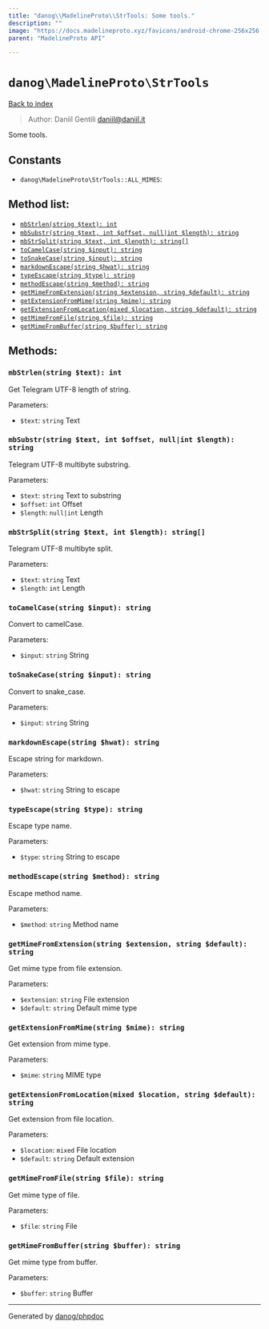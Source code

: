 ```yaml
---
title: "danog\\MadelineProto\\StrTools: Some tools."
description: ""
image: "https://docs.madelineproto.xyz/favicons/android-chrome-256x256.png"
parent: "MadelineProto API"

---
```

# `danog\MadelineProto\StrTools`
[Back to index](../../index.html)

> Author: Daniil Gentili <daniil@daniil.it>  
  

Some tools.  




## Constants
* `danog\MadelineProto\StrTools::ALL_MIMES`: 


## Method list:
* [`mbStrlen(string $text): int`](#mbstrlenstring-text-int)
* [`mbSubstr(string $text, int $offset, null|int $length): string`](#mbsubstrstring-text-int-offset-nullint-length-string)
* [`mbStrSplit(string $text, int $length): string[]`](#mbstrsplitstring-text-int-length-string)
* [`toCamelCase(string $input): string`](#tocamelcasestring-input-string)
* [`toSnakeCase(string $input): string`](#tosnakecasestring-input-string)
* [`markdownEscape(string $hwat): string`](#markdownescapestring-hwat-string)
* [`typeEscape(string $type): string`](#typeescapestring-type-string)
* [`methodEscape(string $method): string`](#methodescapestring-method-string)
* [`getMimeFromExtension(string $extension, string $default): string`](#getmimefromextensionstring-extension-string-default-string)
* [`getExtensionFromMime(string $mime): string`](#getextensionfrommimestring-mime-string)
* [`getExtensionFromLocation(mixed $location, string $default): string`](#getextensionfromlocationmixed-location-string-default-string)
* [`getMimeFromFile(string $file): string`](#getmimefromfilestring-file-string)
* [`getMimeFromBuffer(string $buffer): string`](#getmimefrombufferstring-buffer-string)

## Methods:
### `mbStrlen(string $text): int`

Get Telegram UTF-8 length of string.


Parameters:

* `$text`: `string` Text  



### `mbSubstr(string $text, int $offset, null|int $length): string`

Telegram UTF-8 multibyte substring.


Parameters:

* `$text`: `string` Text to substring  
* `$offset`: `int` Offset  
* `$length`: `null|int` Length  



### `mbStrSplit(string $text, int $length): string[]`

Telegram UTF-8 multibyte split.


Parameters:

* `$text`: `string` Text  
* `$length`: `int` Length  



### `toCamelCase(string $input): string`

Convert to camelCase.


Parameters:

* `$input`: `string` String  



### `toSnakeCase(string $input): string`

Convert to snake_case.


Parameters:

* `$input`: `string` String  



### `markdownEscape(string $hwat): string`

Escape string for markdown.


Parameters:

* `$hwat`: `string` String to escape  



### `typeEscape(string $type): string`

Escape type name.


Parameters:

* `$type`: `string` String to escape  



### `methodEscape(string $method): string`

Escape method name.


Parameters:

* `$method`: `string` Method name  



### `getMimeFromExtension(string $extension, string $default): string`

Get mime type from file extension.


Parameters:

* `$extension`: `string` File extension  
* `$default`: `string` Default mime type  



### `getExtensionFromMime(string $mime): string`

Get extension from mime type.


Parameters:

* `$mime`: `string` MIME type  



### `getExtensionFromLocation(mixed $location, string $default): string`

Get extension from file location.


Parameters:

* `$location`: `mixed` File location  
* `$default`: `string` Default extension  



### `getMimeFromFile(string $file): string`

Get mime type of file.


Parameters:

* `$file`: `string` File  



### `getMimeFromBuffer(string $buffer): string`

Get mime type from buffer.


Parameters:

* `$buffer`: `string` Buffer  



---
Generated by [danog/phpdoc](https://phpdoc.daniil.it)
